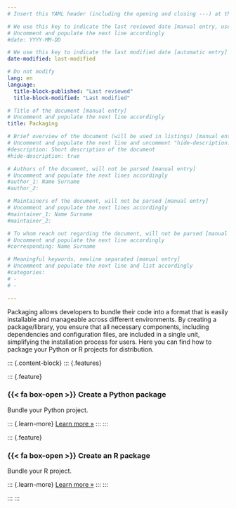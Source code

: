 ```yaml
---
# Insert this YAML header (including the opening and closing ---) at the beginning of the document and fill it out accordingly

# We use this key to indicate the last reviewed date [manual entry, use YYYY-MM-DD]
# Uncomment and populate the next line accordingly
#date: YYYY-MM-DD

# We use this key to indicate the last modified date [automatic entry]
date-modified: last-modified

# Do not modify
lang: en
language: 
  title-block-published: "Last reviewed"
  title-block-modified: "Last modified"

# Title of the document [manual entry]
# Uncomment and populate the next line accordingly
title: Packaging

# Brief overview of the document (will be used in listings) [manual entry]
# Uncomment and populate the next line and uncomment "hide-description: true".
#description: Short description of the document
#hide-description: true

# Authors of the document, will not be parsed [manual entry]
# Uncomment and populate the next lines accordingly
#author_1: Name Surname
#author_2:

# Maintainers of the document, will not be parsed [manual entry]
# Uncomment and populate the next lines accordingly
#maintainer_1: Name Surname
#maintainer_2:

# To whom reach out regarding the document, will not be parsed [manual entry]
# Uncomment and populate the next line accordingly
#corresponding: Name Surname

# Meaningful keywords, newline separated [manual entry]
# Uncomment and populate the next line and list accordingly
#categories: 
# - 
# - 

---
```


Packaging allows developers to bundle their code into a format that is easily installable and manageable across different environments. By creating a package/library, you ensure that all necessary components, including dependencies and configuration files, are included in a single unit, simplifying the installation process for users. Here you can find how to package your Python or R projects for distribution.


::: {.content-block}
::: {.features}

::: {.feature}
### {{< fa box-open >}} Create a Python package
Bundle your Python project.

::: {.learn-more}
[Learn more »](./packaging_python.md)
:::
:::

::: {.feature}
### {{< fa box-open >}} Create an R package
Bundle your R project.

::: {.learn-more}
[Learn more »](./packaging_r.md)
:::
:::

:::
:::
